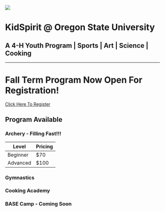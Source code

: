<div style="margin: auto;">
  <a href="https://kidspirit.oregonstate.edu" target="_blank">
    <img src="https://kidspirit.oregonstate.edu/sites/kidspirit.oregonstate.edu/files/low_res_cover_updated_.png">
  </a>
</div>
<h1>KidSpirit @ Oregon State University</h1>
<h2>A 4-H Youth Program | Sports | Art | Science | Cooking</h2>
<hr>

# Fall Term Program Now Open For Registration!

<a href="https://kidspirit.oregonstate.edu/registration" target="_blank">
  Click Here To Register
</a>

## Program Available

### Archery - Filling Fast!!!

| Level | Pricing |
|-------|---------|
| Beginner | $70 |
| Advanced | $100 |

### Gymnastics

### Cooking Academy

### BASE Camp - Coming Soon

<!-- ### Hi there 👋 -->

<!--
**KidSpirit/KidSpirit** is a ✨ _special_ ✨ repository because its `README.md` (this file) appears on your GitHub profile.

Here are some ideas to get you started:

- 🔭 I’m currently working on ...
- 🌱 I’m currently learning ...
- 👯 I’m looking to collaborate on ...
- 🤔 I’m looking for help with ...
- 💬 Ask me about ...
- 📫 How to reach me: ...
- 😄 Pronouns: ...
- ⚡ Fun fact: ...
-->
